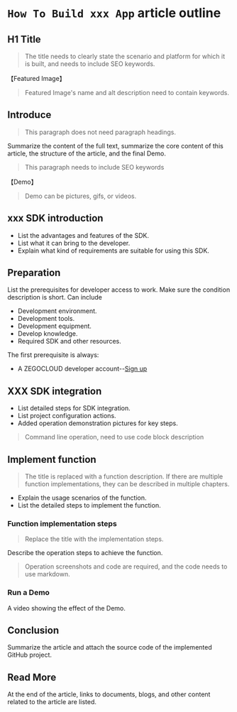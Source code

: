 # `How To Build xxx App` article outline
## H1 Title
> The title needs to clearly state the scenario and platform for which it is built, and needs to include SEO keywords.

【Featured Image】
> Featured Image's name and alt description need to contain keywords.

## Introduce
> This paragraph does not need paragraph headings.

Summarize the content of the full text, summarize the core content of this article, the structure of the article, and the final Demo.
> This paragraph needs to include SEO keywords

【Demo】
> Demo can be pictures, gifs, or videos.

## xxx SDK introduction

- List the advantages and features of the SDK.
- List what it can bring to the developer.
- Explain what kind of requirements are suitable for using this SDK.

## Preparation
List the prerequisites for developer access to work. Make sure the condition description is short.
Can include
- Development environment.
- Development tools.
- Development equipment.
- Develop knowledge.
- Required SDK and other resources.

The first prerequisite is always:
- A ZEGOCLOUD developer account--[Sign up](https://console.zegocloud.com/account/signup)

## XXX SDK integration

- List detailed steps for SDK integration.
- List project configuration actions.
- Added operation demonstration pictures for key steps.

> Command line operation, need to use code block description

## Implement function
> The title is replaced with a function description. If there are multiple function implementations, they can be described in multiple chapters.

- Explain the usage scenarios of the function.
- List the detailed steps to implement the function.

### Function implementation steps
> Replace the title with the implementation steps.

Describe the operation steps to achieve the function.

> Operation screenshots and code are required, and the code needs to use markdown.

### Run a Demo
A video showing the effect of the Demo.

## Conclusion
Summarize the article and attach the source code of the implemented GitHub project.

## Read More

At the end of the article, links to documents, blogs, and other content related to the article are listed.